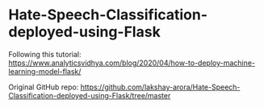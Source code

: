 # Hate-Speech-Classification-deployed-using-Flask

Following this tutorial:
https://www.analyticsvidhya.com/blog/2020/04/how-to-deploy-machine-learning-model-flask/

Original GitHub repo: https://github.com/lakshay-arora/Hate-Speech-Classification-deployed-using-Flask/tree/master
